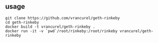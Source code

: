 
## usage

    git clone https://github.com/vrancurel/geth-rinkeby
    cd geth-rinkeby
    docker build -t vrancurel/geth-rinkeby .
    docker run -it -v `pwd`/root/rinkeby:/root/rinkeby vrancurel/geth-rinkeby
